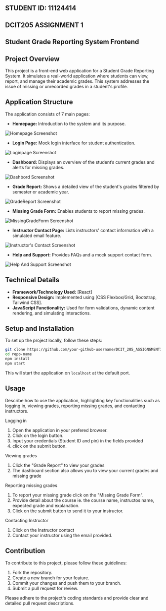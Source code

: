 ## STUDENT ID: 11124414
## DCIT205 ASSIGNMENT 1



## Student Grade Reporting System Frontend


## Project Overview

This project is a front-end web application for a Student Grade Reporting System. It simulates a real-world application where students can view, report, and manage their academic grades. This system addresses the issue of missing or unrecorded grades in a student's profile.

## Application Structure

The application consists of 7 main pages:

- **Homepage:** Introduction to the system and its purpose.

![Homepage Screenshot](assets/homepage.png)



- **Login Page:** Mock login interface for student authentication.

![Loginpage Screenshot](assets/loginpage.png)



- **Dashboard:** Displays an overview of the student’s current grades and alerts for missing grades.

![Dashbord Screenshot](assets/Dashboard.png)


- **Grade Report:** Shows a detailed view of the student's grades filtered by semester or academic year.

![GradeReport Screenshot](assets/GradeReport.png)



- **Missing Grade Form:** Enables students to report missing grades.

![MissingGradeForm Screenshot](assets/MissingGradeForm.png)



- **Instructor Contact Page:** Lists instructors' contact information with a simulated email feature.

![Instructor's Contact Screenshot](assets/InstructorContact.png)



- **Help and Support:** Provides FAQs and a mock support contact form.

![Help And Support Screenshot](assets/HelpAndSupport.png)




## Technical Details

- **Framework/Technology Used:** [React]
- **Responsive Design:** Implemented using [CSS Flexbox/Grid, Bootstrap, Tailwind CSS].
- **JavaScript Functionality:** Used for form validations, dynamic content rendering, and simulating interactions.

## Setup and Installation

To set up the project locally, follow these steps:

```bash
git clone https://github.com/your-github-username/DCIT_205_ASSIGNGMENT1.git
cd repo-name
npm install
npm start
```

This will start the application on `localhost` at the default port.

## Usage

Describe how to use the application, highlighting key functionalities such as logging in, viewing grades, reporting missing grades, and contacting instructors.

Logging in
1. Open the application in your prefered browser.
2. Click on the login button.
3. Input your credentials (Student ID and pin) in the fields provided
4. click on the submit button.

Viewing grades
1. Click the "Grade Report" to view your grades 
2. The dashboard section also allows you to view your current grades and missing grade


Reporting missing grades
1. To report your missing grade click on the "Missing Grade Form".
2. Provide detail about the course ie. the course name, instructos name, expected grade and explanation.
3. Click on the submit button to send it to your instructor.

Contacting Instructor
1. Click on the Instructor contact 
2. Contact your instructor using the email provided.


## Contribution

To contribute to this project, please follow these guidelines:

1. Fork the repository.
2. Create a new branch for your feature.
3. Commit your changes and push them to your branch.
4. Submit a pull request for review.

Please adhere to the project's coding standards and provide clear and detailed pull request descriptions.







